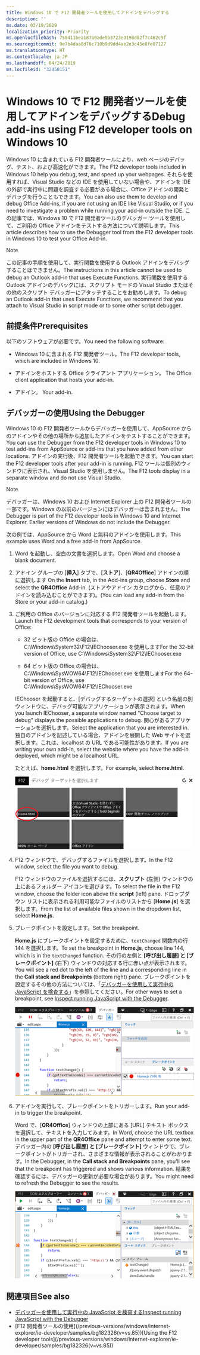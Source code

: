 ```yaml
---
title: Windows 10 で F12 開発者ツールを使用してアドインをデバッグする
description: ''
ms.date: 03/19/2019
localization_priority: Priority
ms.openlocfilehash: 750411bea187a0ade9b3723e3198d82f7c482c9f
ms.sourcegitcommit: 9e7b4daa8d76c710b9d9dd4ae2e3c45e8fe07127
ms.translationtype: HT
ms.contentlocale: ja-JP
ms.lasthandoff: 04/24/2019
ms.locfileid: "32450151"
---
```

# <a name="debug-add-ins-using-f12-developer-tools-on-windows-10"></a><span data-ttu-id="49b6b-102">Windows 10 で F12 開発者ツールを使用してアドインをデバッグする</span><span class="sxs-lookup"><span data-stu-id="49b6b-102">Debug add-ins using F12 developer tools on Windows 10</span></span>

<span data-ttu-id="49b6b-103">Windows 10 に含まれている F12 開発者ツールにより、web ページのデバッグ、テスト、および高速化ができます。</span><span class="sxs-lookup"><span data-stu-id="49b6b-103">The F12 developer tools included in Windows 10 help you debug, test, and speed up your webpages.</span></span> <span data-ttu-id="49b6b-104">それらを使用すれば、Visual Studio などの IDE を使用していない場合や、アドインを IDE の外部で実行中に問題を調査する必要がある場合に、Office アドインの開発とデバッグを行うこともできます。</span><span class="sxs-lookup"><span data-stu-id="49b6b-104">You can also use them to develop and debug Office Add-ins, if you are not using an IDE like Visual Studio, or if you need to investigate a problem while running your add-in outside the IDE.</span></span> <span data-ttu-id="49b6b-105">この記事では、Windows 10 で F12 開発者ツールのデバッガー ツールを使用して、ご利用の Office アドインをテストする方法について説明します。</span><span class="sxs-lookup"><span data-stu-id="49b6b-105">This article describes how to use the Debugger tool from the F12 developer tools in Windows 10 to test your Office Add-in.</span></span>

> [!NOTE]
> <span data-ttu-id="49b6b-106">この記事の手順を使用して、実行関数を使用する Outlook アドインをデバッグすることはできません。</span><span class="sxs-lookup"><span data-stu-id="49b6b-106">The instructions in this article cannot be used to debug an Outlook add-in that uses Execute Functions.</span></span> <span data-ttu-id="49b6b-107">実行関数を使用する Outlook アドインのデバッグには、スクリプト モードの Visual Studio またはその他のスクリプト デバッガーにアタッチすることをお勧めします。</span><span class="sxs-lookup"><span data-stu-id="49b6b-107">To debug an Outlook add-in that uses Execute Functions, we recommend that you attach to Visual Studio in script mode or to some other script debugger.</span></span>

## <a name="prerequisites"></a><span data-ttu-id="49b6b-108">前提条件</span><span class="sxs-lookup"><span data-stu-id="49b6b-108">Prerequisites</span></span>

<span data-ttu-id="49b6b-109">以下のソフトウェアが必要です。</span><span class="sxs-lookup"><span data-stu-id="49b6b-109">You need the following software:</span></span>

- <span data-ttu-id="49b6b-110">Windows 10 に含まれる F12 開発者ツール。</span><span class="sxs-lookup"><span data-stu-id="49b6b-110">The F12 developer tools, which are included in Windows 10.</span></span> 
    
- <span data-ttu-id="49b6b-111">アドインをホストする Office クライアント アプリケーション。 </span><span class="sxs-lookup"><span data-stu-id="49b6b-111">The Office client application that hosts your add-in.</span></span> 
    
- <span data-ttu-id="49b6b-112">アドイン。 </span><span class="sxs-lookup"><span data-stu-id="49b6b-112">Your add-in.</span></span> 

## <a name="using-the-debugger"></a><span data-ttu-id="49b6b-113">デバッガーの使用</span><span class="sxs-lookup"><span data-stu-id="49b6b-113">Using the Debugger</span></span>

<span data-ttu-id="49b6b-114">Windows 10 の F12 開発者ツールからデバッガーを使用して、AppSource からのアドインやその他の場所から追加したアドインをテストすることができます。</span><span class="sxs-lookup"><span data-stu-id="49b6b-114">You can use the Debugger from the F12 developer tools in Windows 10 to test add-ins from AppSource or add-ins that you have added from other locations.</span></span> <span data-ttu-id="49b6b-115">アドインの実行後、F12 開発者ツールを起動できます。</span><span class="sxs-lookup"><span data-stu-id="49b6b-115">You can start the F12 developer tools after your add-in is running.</span></span> <span data-ttu-id="49b6b-116">F12 ツールは個別のウィンドウに表示され、Visual Studio を使用しません。</span><span class="sxs-lookup"><span data-stu-id="49b6b-116">The F12 tools display in a separate window and do not use Visual Studio.</span></span>

> [!NOTE]
> <span data-ttu-id="49b6b-p104">デバッガーは、Windows 10 および Internet Explorer 上の F12 開発者ツールの一部です。Windows の以前のバージョンにはデバッガーは含まれません。</span><span class="sxs-lookup"><span data-stu-id="49b6b-p104">The Debugger is part of the F12 developer tools in Windows 10 and Internet Explorer. Earlier versions of Windows do not include the Debugger.</span></span> 

<span data-ttu-id="49b6b-119">次の例では、AppSource から Word と無料のアドインを使用します。</span><span class="sxs-lookup"><span data-stu-id="49b6b-119">This example uses Word and a free add-in from AppSource.</span></span>

1. <span data-ttu-id="49b6b-120">Word を起動し、空白の文書を選択します。</span><span class="sxs-lookup"><span data-stu-id="49b6b-120">Open Word and choose a blank document.</span></span> 
    
2. <span data-ttu-id="49b6b-121">アドイン グループの [**挿入**] タブで、[**ストア**]、[**QR4Office**] アドインの順に選択します </span><span class="sxs-lookup"><span data-stu-id="49b6b-121">On the **Insert** tab, in the Add-ins group, choose **Store** and select the **QR4Office** Add-in.</span></span> <span data-ttu-id="49b6b-122">(ストアやアドイン カタログから、任意のアドインを読み込むことができます)。</span><span class="sxs-lookup"><span data-stu-id="49b6b-122">(You can load any add-in from the Store or your add-in catalog.)</span></span>
    
3. <span data-ttu-id="49b6b-123">ご利用の Office のバージョンに対応する F12 開発者ツールを起動します。</span><span class="sxs-lookup"><span data-stu-id="49b6b-123">Launch the F12 development tools that corresponds to your version of Office:</span></span>
    
   - <span data-ttu-id="49b6b-124">32 ビット版の Office の場合は、C:\Windows\System32\F12\IEChooser.exe を使用します</span><span class="sxs-lookup"><span data-stu-id="49b6b-124">For the 32-bit version of Office, use C:\Windows\System32\F12\IEChooser.exe</span></span>
    
   - <span data-ttu-id="49b6b-125">64 ビット版の Office の場合は、C:\Windows\SysWOW64\F12\IEChooser.exe を使用します</span><span class="sxs-lookup"><span data-stu-id="49b6b-125">For the 64-bit version of Office, use C:\Windows\SysWOW64\F12\IEChooser.exe</span></span>
    
   <span data-ttu-id="49b6b-126">IEChooser を起動すると、[デバッグするターゲットの選択] という名前の別ウィンドウに、デバッグ可能なアプリケーションが表示されます。</span><span class="sxs-lookup"><span data-stu-id="49b6b-126">When you launch IEChooser, a separate window named "Choose target to debug" displays the possible applications to debug.</span></span> <span data-ttu-id="49b6b-127">関心があるアプリケーションを選択します。</span><span class="sxs-lookup"><span data-stu-id="49b6b-127">Select the application that you are interested in.</span></span> <span data-ttu-id="49b6b-128">独自のアドインを記述している場合、アドインを展開した Web サイトを選択します。これは、localhost の URL である可能性があります。</span><span class="sxs-lookup"><span data-stu-id="49b6b-128">If you are writing your own add-in, select the website where you have the add-in deployed, which might be a localhost URL.</span></span> 
    
   <span data-ttu-id="49b6b-129">たとえば、**home.html** を選択します。</span><span class="sxs-lookup"><span data-stu-id="49b6b-129">For example, select **home.html**.</span></span> 
    
   ![バブルのアドインをポイントする IEChooser 画面](../images/choose-target-to-debug.png)

4. <span data-ttu-id="49b6b-131">F12 ウィンドウで、デバッグするファイルを選択します。</span><span class="sxs-lookup"><span data-stu-id="49b6b-131">In the F12 window, select the file you want to debug.</span></span>
    
   <span data-ttu-id="49b6b-132">F12 ウィンドウのファイルを選択するには、**スクリプト** (左側) ウィンドウの上にあるフォルダー アイコンを選びます。</span><span class="sxs-lookup"><span data-stu-id="49b6b-132">To select the file in the F12 window, choose the folder icon above the **script** (left) pane.</span></span> <span data-ttu-id="49b6b-133">ドロップダウン リストに表示される利用可能なファイルのリストから [**Home.js**] を選択します。</span><span class="sxs-lookup"><span data-stu-id="49b6b-133">From the list of available files shown in the dropdown list, select **Home.js**.</span></span>
    
5. <span data-ttu-id="49b6b-134">ブレークポイントを設定します。</span><span class="sxs-lookup"><span data-stu-id="49b6b-134">Set the breakpoint.</span></span>
    
   <span data-ttu-id="49b6b-135">**Home.js** にブレークポイントを設定するために、`textChanged` 関数内の行 144 を選択します。</span><span class="sxs-lookup"><span data-stu-id="49b6b-135">To set the breakpoint in **Home.js**, choose line 144, which is in the  `textChanged` function.</span></span> <span data-ttu-id="49b6b-136">その行の左側と **[呼び出し履歴] と [ブレークポイント]** (右下) ウィンドウの対応する行に赤い点が表示されます。</span><span class="sxs-lookup"><span data-stu-id="49b6b-136">You will see a red dot to the left of the line and a corresponding line in the **Call stack and Breakpoints** (bottom right) pane.</span></span> <span data-ttu-id="49b6b-137">ブレークポイントを設定するその他の方法については、「[デバッガーを使用して実行中の JavaScript を検査する](/previous-versions/windows/internet-explorer/ie-developer/samples/dn255007(v=vs.85))」を参照してください。</span><span class="sxs-lookup"><span data-stu-id="49b6b-137">For other ways to set a breakpoint, see [Inspect running JavaScript with the Debugger](/previous-versions/windows/internet-explorer/ie-developer/samples/dn255007(v=vs.85)).</span></span> 
    
   ![home.js ファイルのブレーキポイントを含むデバッガー](../images/debugger-home-js-02.png)

6. <span data-ttu-id="49b6b-139">アドインを実行して、ブレークポイントをトリガーします。</span><span class="sxs-lookup"><span data-stu-id="49b6b-139">Run your add-in to trigger the breakpoint.</span></span>
    
   <span data-ttu-id="49b6b-140">Word で、[**QR4Office**] ウィンドウの上部にある [URL] テキスト ボックスを選択して、テキストを入力してみます。</span><span class="sxs-lookup"><span data-stu-id="49b6b-140">In Word, choose the URL textbox in the upper part of the **QR4Office** pane and attempt to enter some text.</span></span> <span data-ttu-id="49b6b-141">デバッガー内の **[呼び出し履歴] と [ブレークポイント]** ウィンドウで、ブレークポイントがトリガーされ、さまざまな情報が表示されることがわかります。</span><span class="sxs-lookup"><span data-stu-id="49b6b-141">In the Debugger, in the **Call stack and Breakpoints** pane, you'll see that the breakpoint has triggered and shows various information.</span></span> <span data-ttu-id="49b6b-142">結果を確認するには、デバッガーの更新が必要な場合があります。</span><span class="sxs-lookup"><span data-stu-id="49b6b-142">You might need to refresh the Debugger to see the results.</span></span>
    
   ![トリガーされたブレークポイントの結果を含むデバッガー](../images/debugger-home-js-01.png)


## <a name="see-also"></a><span data-ttu-id="49b6b-144">関連項目</span><span class="sxs-lookup"><span data-stu-id="49b6b-144">See also</span></span>

- <span data-ttu-id="49b6b-145">[デバッガーを使用して実行中の JavaScript を検査する](/previous-versions/windows/internet-explorer/ie-developer/samples/dn255007(v=vs.85))</span><span class="sxs-lookup"><span data-stu-id="49b6b-145">[Inspect running JavaScript with the Debugger](/previous-versions/windows/internet-explorer/ie-developer/samples/dn255007(v=vs.85))</span></span>
- <span data-ttu-id="49b6b-146">
  [F12 開発者ツールの使用](/previous-versions/windows/internet-explorer/ie-developer/samples/bg182326(v=vs.85))</span><span class="sxs-lookup"><span data-stu-id="49b6b-146">[Using the F12 developer tools](/previous-versions/windows/internet-explorer/ie-developer/samples/bg182326(v=vs.85))</span></span>
